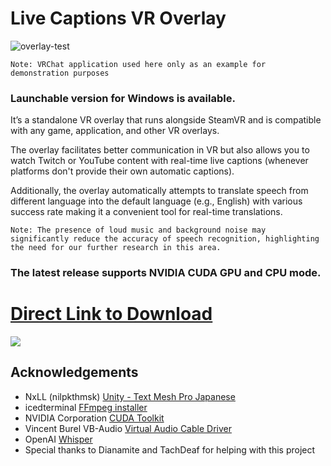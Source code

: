 # Live Captions VR Overlay

![overlay-test](https://github.com/user-attachments/assets/dd779660-1255-4bef-94bf-c7082f068f50)

`Note: VRChat application used here only as an example for demonstration purposes`
### Launchable version for Windows is available. 
It’s a standalone VR overlay that runs alongside SteamVR and is compatible with any game, application, and other VR overlays. 

The overlay facilitates better communication in VR but also allows you to watch Twitch or YouTube content with real-time live captions (whenever platforms don't provide their own automatic captions).

Additionally, the overlay automatically attempts to translate speech from different language into the default language (e.g., English) with various success rate making it a convenient tool for real-time translations.

`Note: The presence of loud music and background noise may significantly reduce the accuracy of speech recognition, highlighting the need for our further research in this area.`

### The latest release supports NVIDIA CUDA GPU and CPU mode.
# [Direct Link to Download](https://github.com/Vinventive/HEARING-AID-VR/releases/download/v0.0.2/Hearing-AID-VR-Package-Installer.7z)
<img src="https://count.getloli.com/@hearing-aid-vr-overlay?name=hearing-aid-vr-overlay&theme=booru-lewd&padding=7&offset=0&align=top&scale=1.5&pixelated=1&darkmode=auto" />

## Acknowledgements
- NxLL (nilpkthmsk) [Unity - Text Mesh Pro Japanese](https://github.com/nilpkthmsk/Unity_TMP_Japanese)
- icedterminal [FFmpeg installer](https://github.com/icedterminal/ffmpeg-installer)
- NVIDIA Corporation [CUDA Toolkit](https://developer.nvidia.com/cuda-12-4-1-download-archive)
- Vincent Burel VB-Audio [Virtual Audio Cable Driver](http://www.vb-cable.com/)
- OpenAI [Whisper](https://huggingface.co/openai/whisper-large-v3-turbo)
- Special thanks to Dianamite and TachDeaf for helping with this project
